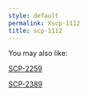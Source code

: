 ```yaml
---
style: default
permalink: Xscp-1112
title: scp-1112
---
```

You may also like:

[SCP-2259](http://scp-wiki.net/scp-2259)

[SCP-2389](http://scp-wiki.net/scp-2389)
